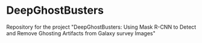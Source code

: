 # DeepGhostBusters
Repository for the project "DeepGhostBusters:  Using Mask R-CNN to Detect and Remove Ghosting Artifacts from Galaxy survey Images"
